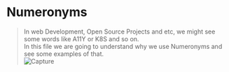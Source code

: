 # Numeronyms
> In web Development, Open Source Projects and etc, we might see some words like A11Y or K8S and so on. <br />
> In this file we are going to understand why we use Numeronyms and see some examples of that. <br />
> ![Capture](https://user-images.githubusercontent.com/83610951/167479061-d9313448-a00c-49ea-bbd8-a52fbd99d575.PNG)

